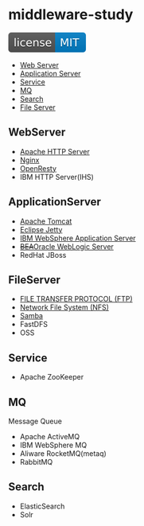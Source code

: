 # middleware-study

[![License](svg/license-MIT-blue.svg)](LICENSE)


- [Web Server](#webserver)
- [Application Server](#applicationserver)
- [Service](#service)
- [MQ](#mq)
- [Search](#search)
- [File Server](#fileserver)

## WebServer

- [Apache HTTP Server](webServer/httpd/httpd.md)
- [Nginx](webServer/nginx/Nginx.md)
- [OpenResty](webServer/openresty/OpenResty.md)
- IBM HTTP Server(IHS)

## ApplicationServer

- [Apache Tomcat](applicationServer/tomcat/Tomcat.md)
- [Eclipse Jetty](applicationServer/jetty/Jetty.md)
- [IBM WebSphere Application Server](applicationServer/was/WAS.md)
- [~~BEA~~Oracle WebLogic Server](applicationServer/weblogic/WebLogic.md)
- RedHat JBoss

## FileServer

- [FILE TRANSFER PROTOCOL (FTP)](fileServer/ftp/FTP.md)
- [Network File System (NFS)](fileServer/nfs/NFS.md)
- [Samba](fileServer/samba/Samba.md)
- FastDFS
- OSS

## Service

- Apache ZooKeeper

## MQ
Message Queue

- Apache ActiveMQ
- IBM WebSphere MQ
- Aliware RocketMQ(metaq)
- RabbitMQ

## Search

- ElasticSearch
- Solr

